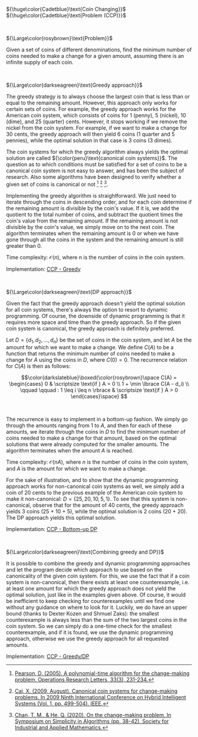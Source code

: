 ${\huge\color{Cadetblue}\text{Coin Changing}}$  
${\huge\color{Cadetblue}\text{Problem (CCP)}}$

<br />

${\Large\color{rosybrown}\text{Problem}}$

Given a set of coins of different denominations, find the minimum number of coins needed to make a change for a given amount, assuming there is an infinite supply of each coin.

<br/>

${\Large\color{darkseagreen}\text{Greedy approach}}$

The greedy strategy is to always choose the largest coin that is less than or equal to the remaining amount. However, this approach only works for certain sets of coins. For example, the greedy approach works for the American coin system, which consists of coins for 1 (penny), 5 (nickel), 10 (dime), and 25 (quarter) cents. However, it stops working if we remove the nickel from the coin system. For example, if we want to make a change for 30 cents, the greedy approach will then yield 6 coins (1 quarter and 5 pennies), while the optimal solution in that case is 3 coins (3 dimes).

The coin systems for which the greedy algorithm always yields the optimal solution are called ${\color{peru}\text{canonical coin systems}}$. The question as to which conditions must be satisfied for a set of coins to be a canonical coin system is not easy to answer, and has been the subject of research. Also some algorithms have been designed to verify whether a given set of coins is canonical or not [^1] [^2] [^3].

Implementing the greedy algorithm is straightforward. We just need to iterate through the coins in descending order, and for each coin determine if the remaining amount is divisible by the coin's value. If it is, we add the quotient to the total number of coins, and subtract the quotient times the coin's value from the remaining amount. If the remaining amount is not divisible by the coin's value, we simply move on to the next coin. The algorithm terminates when the remaining amount is 0 or when we have gone through all the coins in the system and the remaining amount is still greater than 0.

Time complexity: $\mathcal{O}(n)$, where n is the number of coins in the coin system.

Implementation: [CCP - Greedy](https://github.com/pl3onasm/AADS/blob/main/algorithms/greedy/coin-changing/ccp-1.c)

[^1]: [Pearson, D. (2005). A polynomial-time algorithm for the change-making problem. Operations Research Letters, 33(3), 231-234.](https://graal.ens-lyon.fr/~abenoit/algo09/coins2.pdf)
[^2]: [Cai, X. (2009, August). Canonical coin systems for change-making problems. In 2009 Ninth International Conference on Hybrid Intelligent Systems (Vol. 1, pp. 499-504). IEEE.](https://arxiv.org/pdf/0809.0400.pdf)
[^3]: [Chan, T. M., & He, Q. (2020). On the change-making problem. In Symposium on Simplicity in Algorithms (pp. 38-42). Society for Industrial and Applied Mathematics.](https://tmc.web.engr.illinois.edu/coin_sosa.pdf)

<br/>

${\Large\color{darkseagreen}\text{DP approach}}$

Given the fact that the greedy approach doesn't yield the optimal solution for all coin systems, there's always the option to resort to dynamic programming. Of course, the downside of dynamic programming is that it requires more space and time than the greedy approach. So if the given coin system is canonical, the greedy approach is definitely preferred.

Let $D = \lbrace d_1, d_2, \ldots, d_n \rbrace$ be the set of coins in the coin system, and let $A$ be the amount for which we want to make a change. We define $C(A)$ to be a function that returns the minimum number of coins needed to make a change for $A$ using the coins in $D$, where $C(0) = 0$. The recurrence relation for $C(A)$ is then as follows:

$$\color{darkslateblue}\boxed{\color{rosybrown}\space
C(A) = \begin{cases}
0 & \scriptsize \text{if } A = 0 \\
1 + \min \lbrace C(A - d_i) \\
\qquad \qquad : 1 \leq i \leq n \rbrace & \scriptsize \text{if } A > 0
\end{cases}\space}
$$

<br/>

The recurrence is easy to implement in a bottom-up fashion. We simply go through the amounts ranging from 1 to $A$, and then for each of these amounts, we iterate through the coins in $D$ to find the minimum number of coins needed to make a change for that amount, based on the optimal solutions that were already computed for the smaller amounts. The algorithm terminates when the amount $A$ is reached.

Time complexity: $\mathcal{O}(nA)$, where $n$ is the number of coins in the coin system, and $A$ is the amount for which we want to make a change.

For the sake of illustration, and to show that the dynamic programming approach works for non-canonical coin systems as well, we simply add a coin of 20 cents to the previous example of the American coin system to make it non-canonical: $D = \lbrace 25, 20, 10, 5, 1 \rbrace$. To see that this system is non-canonical, observe that for the amount of 40 cents, the greedy approach yields 3 coins (25 + 10 + 5), while the optimal solution is 2 coins (20 + 20). The DP approach yields this optimal solution.

Implementation: [CCP - Bottom-up DP](https://github.com/pl3onasm/AADS/blob/main/algorithms/greedy/coin-changing/ccp-2.c)

<br/>

${\Large\color{darkseagreen}\text{Combining greedy and DP}}$

It is possible to combine the greedy and dynamic programming approaches and let the program decide which approach to use based on the canonicality of the given coin system. For this, we use the fact that if a coin system is non-canonical, then there exists at least one counterexample, i.e. at least one amount for which the greedy approach does not yield the optimal solution, just like in the examples given above. Of course, it would be inefficient to keep checking for counterexamples until we find one without any guidance on where to look for it. Luckily, we do have an upper bound (thanks to Dexter Kozen and Shmuel Zaks): the smallest counterexample is always less than the sum of the two largest coins in the coin system. So we can simply do a one-time check for the smallest counterexample, and if it is found, we use the dynamic programming approach, otherwise we use the greedy approach for all requested amounts.

Implementation: [CCP - Greedy/DP](https://github.com/pl3onasm/AADS/blob/main/algorithms/greedy/coin-changing/ccp-3.c)
